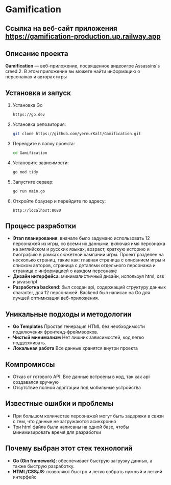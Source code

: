 # Gamification
## Ссылка на веб-сайт приложения https://gamification-production.up.railway.app
## Описание проекта
**Gamification** — веб-приложение, посвященное видеоигре Assassins's creed 2. В этом приложение вы можете найти информацию о персонажах и авторах игры

## Установка и запуск
1. Установка Go
    ```bash
    https://go.dev
    ```
2. Установка репозитория:
    ```bash
    git clone https://github.com/yernurKalt/Gamification.git
    ```
3. Перейдите в папку проекта:
    ```bash
    cd Gamification
    ```
4. Установите зависимости:
    ```bash
    go mod tidy 
    ```
5. Запустите сервер:
    ```bash
    go run main.go 
    ```
6. Откройте браузер и перейдите по адресу:
    ```
    http://localhost:8080
    ```

## Процесс разработки 
- **Этап планирования**: вначале было задумано использовать 12 персонажей из игры, со всеми их данными, включая имя персонажа на английском и русских языках, возраст, краткую историю и биографию в рамках сюжетной кампании игры. 
Проект разделен на несколько страниц, такие как: главная страница с описанием игры и списком авторов, страница с деталями отдельного персонажа и страница с информацией о каждом персонаже
- **Дизайн интерфейса**: минималистичный дизайн, используя html, css и javascript
- **Разработка backend**: был создан api, содержащий структуру данных character, для 12 персонажей. Backend был написан на Go для лучшей оптимизации веб-приложения.

## Уникальные подходы и методологии
- **Go Templates** Простая генерация HTML без необходимости подключения фронтенд-фреймворков.
- **Чистый минимализм**  Нет лишних зависимостей, код легко поддерживать.
- **Локальная работа** Все данные хранятся внутри проекта 

## Компромиссы
- Отказ от готового API. Все данные встроены в код, так как api создавался вручную 
- Отсутствие полной адаптации под мобильные устройства

## Известные ошибки и проблемы
- При большом количестве персонажей могут быть задержки в связи с тем, что данные не загружаются асинхронно 
- Три html файла были написаны на одной базе, чтобы минимизировать время для разработки

## Почему выбран этот стек технологий
- **Go (Gin framework)**: обеспечивает быструю загрузку данных, а также быструю разработку. 
- **HTML/CSS/JS**: позволяют быстро и легко собрать нужный и легкий интерфейс